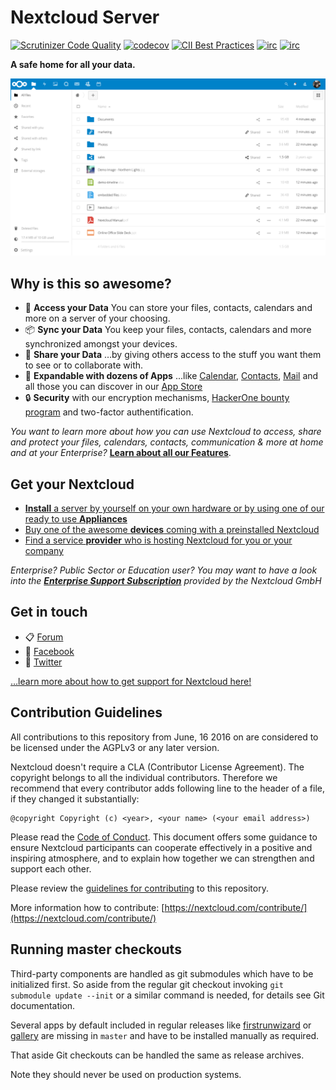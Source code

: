 # Nextcloud Server
[![Scrutinizer Code Quality](https://scrutinizer-ci.com/g/nextcloud/server/badges/quality-score.png?b=master)](https://scrutinizer-ci.com/g/nextcloud/server/?branch=master)
[![codecov](https://codecov.io/gh/nextcloud/server/branch/master/graph/badge.svg)](https://codecov.io/gh/nextcloud/server)
[![CII Best Practices](https://bestpractices.coreinfrastructure.org/projects/209/badge)](https://bestpractices.coreinfrastructure.org/projects/209)
[![irc](https://img.shields.io/badge/IRC-%23nextcloud%20on%20freenode-orange.svg)](https://webchat.freenode.net/?channels=nextcloud)
[![irc](https://img.shields.io/badge/IRC-%23nextcloud--dev%20on%20freenode-blue.svg)](https://webchat.freenode.net/?channels=nextcloud-dev)

**A safe home for all your data.**

![](https://github.com/nextcloud/screenshots/blob/master/files/filelist.png)

## Why is this so awesome?

* :file_folder: **Access your Data** You can store your files, contacts, calendars and more on a server of your choosing.
* :package: **Sync your Data** You keep your files, contacts, calendars and more synchronized amongst your devices.
* :arrows_counterclockwise: **Share your Data** …by giving others access to the stuff you want them to see or to collaborate with.
* :rocket: **Expandable with dozens of Apps** ...like [Calendar](https://github.com/nextcloud/calendar), [Contacts](https://github.com/nextcloud/contacts), [Mail](https://github.com/nextcloud/mail) and all those you can discover in our [App Store](https://apps.nextcloud.com)
* :lock: **Security** with our encryption mechanisms, [HackerOne bounty program](https://hackerone.com/nextcloud) and two-factor authentification.

*You want to learn more about how you can use Nextcloud to access, share and protect your files, calendars, contacts, communication & more at home and at your Enterprise?* [**Learn about all our Features**](https://nextcloud.com/features).

## Get your Nextcloud

- [**Install** a server by yourself on your own hardware or by using one of our ready to use **Appliances**](https://nextcloud.com/install/#instructions-server)
- [Buy one of the awesome **devices** coming with a preinstalled Nextcloud](https://nextcloud.com/devices/)
- [Find a service **provider** who is hosting Nextcloud for you or your company](https://nextcloud.com/providers/)

*Enterprise? Public Sector or Education user? You may want to have a look into the [**Enterprise Support Subscription**](https://nextcloud.com/enterprise/) provided by the Nextcloud GmbH*

## Get in touch

* :clipboard: [Forum](https://help.nextcloud.com)
* :busts_in_silhouette: [Facebook](https://facebook.com/nextclouders)
* :hatching_chick: [Twitter](https://twitter.com/Nextclouders)

[…learn more about how to get support for Nextcloud here!](https://nextcloud.com/support)

## Contribution Guidelines

All contributions to this repository from June, 16 2016 on are considered to be
licensed under the AGPLv3 or any later version.

Nextcloud doesn't require a CLA (Contributor License Agreement).
The copyright belongs to all the individual contributors. Therefore we recommend
that every contributor adds following line to the header of a file, if they
changed it substantially:

```
@copyright Copyright (c) <year>, <your name> (<your email address>)
```

Please read the [Code of Conduct](https://nextcloud.com/community/code-of-conduct/). This document offers some guidance to ensure Nextcloud participants can cooperate effectively in a positive and inspiring atmosphere, and to explain how together we can strengthen and support each other.

Please review the [guidelines for contributing](https://github.com/nextcloud/server/blob/master/.github/CONTRIBUTING.md) to this repository.

More information how to contribute: [https://nextcloud.com/contribute/](https://nextcloud.com/contribute/)

## Running master checkouts

Third-party components are handled as git submodules which have to be initialized first. So aside from the regular git checkout invoking `git submodule update --init` or a similar command is needed, for details see Git documentation.

Several apps by default included in regular releases like [firstrunwizard](https://github.com/nextcloud/firstrunwizard) or [gallery](https://github.com/nextcloud/gallery) are missing in `master` and have to be installed manually as required.

That aside Git checkouts can be handled the same as release archives.

Note they should never be used on production systems.
